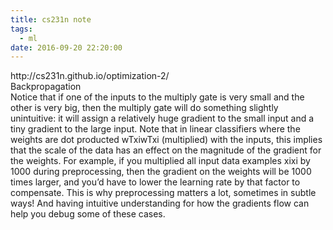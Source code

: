 ```yaml
---
title: cs231n note
tags:
  - ml
date: 2016-09-20 22:20:00
---
```


<div>
</div><div>http://cs231n.github.io/optimization-2/</div><div>Backpropagation</div>Notice that if one of the inputs to the multiply gate is very small and the other is very big, then the multiply gate will do something slightly unintuitive: it will assign a relatively huge gradient to the small input and a tiny gradient to the large input. Note that in linear classifiers where the weights are dot producted wTxiwTxi (multiplied) with the inputs, this implies that the scale of the data has an effect on the magnitude of the gradient for the weights. For example, if you multiplied all input data examples xixi by 1000 during preprocessing, then the gradient on the weights will be 1000 times larger, and you’d have to lower the learning rate by that factor to compensate. This is why preprocessing matters a lot, sometimes in subtle ways! And having intuitive understanding for how the gradients flow can help you debug some of these cases.